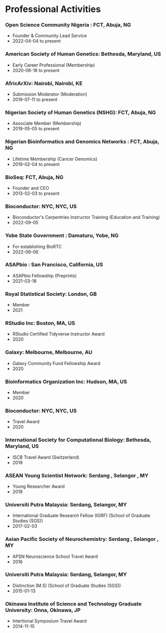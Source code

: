 # Professional Activities

### Open Science Community Nigeria : FCT, Abuja, NG
- Founder & Community Lead Service
- 2022-04-04 to present

### American Society of Human Genetics: Bethesda, Maryland, US
- Early Career Professional (Membership)
- 2020-06-18 to present

### AfricArXiv: Nairobi, Nairobi, KE
- Submission Moderator (Moderation)
- 2019-07-11 to present

### Nigerian Society of Human Genetics (NSHG): FCT, Abuja, NG
- Associate Member (Membership)
- 2019-05-05 to present

### Nigerian Bioinformatics and Genomics Networks : FCT, Abuja, NG
- Lifetime Membership (Cancer Genomics)
- 2019-02-04 to present

### BioSeq: FCT, Abuja, NG
- Founder and CEO
- 2013-02-03 to present

### Bioconductor: NYC, NYC, US
- Bioconductor's Carpentries Instructor Training (Education and Training)
- 2022-09-05

### Yobe State Government : Damaturu, Yobe, NG
- For establishing BioRTC
- 2022-06-06

### ASAPbio : San Francisco, California, US
- ASAPbio Fellowship (Preprints)
- 2021-03-18

### Royal Statistical Society: London, GB
- Member
- 2021

### RStudio Inc: Boston, MA, US
- RStudio Certified Tidyverse Instructor Award
- 2020

### Galaxy: Melbourne, Melbourne, AU
- Galaxy Community Fund Fellowship Award
- 2020

### Bioinformatics Organization Inc: Hudson, MA, US
- Member
- 2020

### Bioconductor: NYC, NYC, US
- Travel Award
- 2020

### International Society for Computational Biology: Bethesda, Maryland, US
- ISCB Travel Award (Switzerland)
- 2019

### ASEAN Young Scientist Network: Serdang , Selangor , MY
- Young Researcher Award
- 2019

### Universiti Putra Malaysia: Serdang, Selangor, MY
- International Graduate Research Fellow (IGRF) (School of Graduate Studies (SGS))
- 2017-02-03

### Asian Pacific Society of Neurochemistry: Serdang , Selangor , MY
- APSN Neuroscience School Travel Award
- 2016

### Universiti Putra Malaysia: Serdang, Selangor, MY
- Distinction (M.S) (School of Graduate Studies (SGS))
- 2015-01-13 

### Okinawa Institute of Science and Technology Graduate University: Onna, Okinawa, JP
- Intertional Symposium Travel Award
- 2014-11-15 